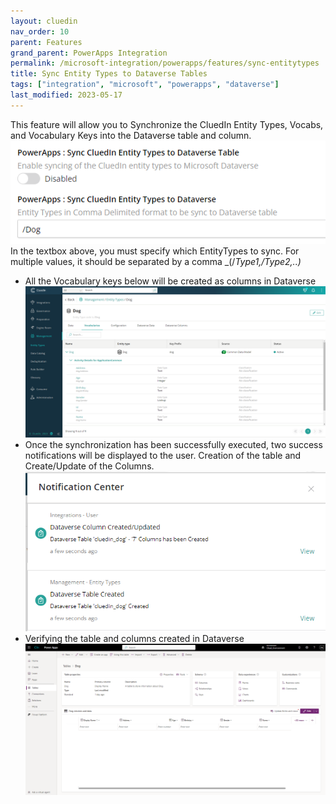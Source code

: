 ```yaml
---
layout: cluedin
nav_order: 10
parent: Features
grand_parent: PowerApps Integration
permalink: /microsoft-integration/powerapps/features/sync-entitytypes
title: Sync Entity Types to Dataverse Tables
tags: ["integration", "microsoft", "powerapps", "dataverse"]
last_modified: 2023-05-17
---
```


This feature will allow you to Synchronize the CluedIn Entity Types, Vocabs, and Vocabulary Keys into the Dataverse table and column.
![Sync Entity Types to Dataverse Tables](../images/sync-cluedin-entitytypes-setting.png)
In the textbox above, you must specify which EntityTypes to sync. For multiple values, it should be separated by a comma _(/_Type1,/Type2,..)_ 
- All the Vocabulary keys below will be created as columns in Dataverse
![Sync Entity Types to Dataverse Tables](../images/entity-type-dog-details.png)
- Once the synchronization has been successfully executed, two success notifications will be displayed to the user. Creation of the table and Create/Update of the Columns.
![Sync Entity Types to Dataverse Tables Notification](../images/sync-cluedin-entitytypes-notification.png)
- Verifying the table and columns created in Dataverse
![Sync Entity Types to Dataverse Tables](../images/dataverse-dog-table-details.png)